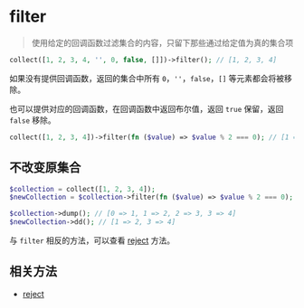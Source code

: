 # filter

> 使用给定的回调函数过滤集合的内容，只留下那些通过给定值为真的集合项

```php
collect([1, 2, 3, 4, '', 0, false, []])->filter(); // [1, 2, 3, 4]
```

如果没有提供回调函数，返回的集合中所有 `0`，`''`，`false`，`[]` 等元素都会将被移除。

也可以提供对应的回调函数，在回调函数中返回布尔值，返回 `true` 保留，返回 `false` 移除。

```php
collect([1, 2, 3, 4])->filter(fn ($value) => $value % 2 === 0); // [1 => 2, 3 => 4]
```

## 不改变原集合

```php
$collection = collect([1, 2, 3, 4]);
$newCollection = $collection->filter(fn ($value) => $value % 2 === 0);

$collection->dump(); // [0 => 1, 1 => 2, 2 => 3, 3 => 4]
$newCollection->dd(); // [1 => 2, 3 => 4]
```

与 `filter` 相反的方法，可以查看 [reject](reject.md) 方法。

## 相关方法

- [reject](reject.md)
